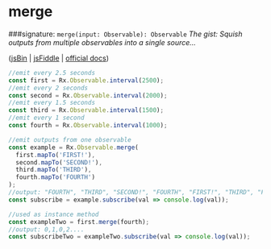 # merge
###signature: `merge(input: Observable): Observable`
*The gist: Squish outputs from multiple observables into a single source...*

([jsBin](http://jsbin.com/wicubemece/1/edit?js,console) | [jsFiddle](https://jsfiddle.net/qg6qfqLz/4/) | [official docs](http://reactivex.io/rxjs/class/es6/Observable.js~Observable.html#instance-method-merge))
```js
//emit every 2.5 seconds
const first = Rx.Observable.interval(2500);
//emit every 2 seconds
const second = Rx.Observable.interval(2000);
//emit every 1.5 seconds
const third = Rx.Observable.interval(1500);
//emit every 1 second
const fourth = Rx.Observable.interval(1000);

//emit outputs from one observable
const example = Rx.Observable.merge(
  first.mapTo('FIRST!'),
  second.mapTo('SECOND!'),
  third.mapTo('THIRD'),
  fourth.mapTo('FOURTH')
);
//output: "FOURTH", "THIRD", "SECOND!", "FOURTH", "FIRST!", "THIRD", "FOURTH"
const subscribe = example.subscribe(val => console.log(val));

//used as instance method
const exampleTwo = first.merge(fourth);
//output: 0,1,0,2....
const subscribeTwo = exampleTwo.subscribe(val => console.log(val));
```